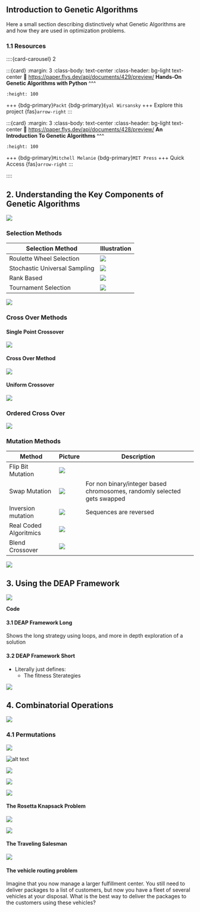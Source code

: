 
## Introduction to Genetic Algorithms


Here a small section describing distinctively what Genetic Algorithms are and how they are used in optimization problems.


### 1.1 Resources


::::{card-carousel} 2

:::{card}
:margin: 3
:class-body: text-center
:class-header: bg-light text-center
:link: https://paper.flys.dev/api/documents/429/preview/
**Hands-On Genetic Algorithms with Python**
^^^
```{image} https://gcdnb.pbrd.co/images/sCQNSiRcgwcH.png?o=1
:height: 100
```

+++
{bdg-primary}`Packt`
{bdg-primary}`Eyal Wirsansky`
+++
Explore this project {fas}`arrow-right`
:::


:::{card}
:margin: 3
:class-body: text-center
:class-header: bg-light text-center
:link: https://paper.flys.dev/api/documents/428/preview/
**An Introduction To Genetic Algorithms**
^^^
```{image} https://storage.googleapis.com/openscreenshot/V%2F5%2Fs/ksaYnDs5V.png
:height: 100
```

+++
{bdg-primary}`Mitchell Melanie`
{bdg-primary}`MIT Press`
+++
Quick Access {fas}`arrow-right`
:::

::::

## 2. Understanding the Key Components of Genetic Algorithms



![](../img/genetic-algorithms-book-report_image_1.png)

### Selection Methods


| Selection Method              | Illustration                          |
| ----------------------------- | ------------------------------------- |
| Roulette Wheel Selection      | ![](../img/genetic-algorithms-book-report_image_2.png) |
| Stochastic Universal Sampling | ![](../img/genetic-algorithms-book-report_image_3.png) |
| Rank Based                    | ![](../img/genetic-algorithms-book-report_image_4.png) |
| Tournament Selection          | ![](../img/genetic-algorithms-book-report_image_5.png) |

![](../img/genetic-algorithms-book-report_image_6.png)

### Cross Over Methods
#### Single Point Crossover

![](../img/genetic-algorithms-book-report_image_7.png)

#### Cross Over Method

![](../img/genetic-algorithms-book-report_image_8.png)

#### Uniform Crossover

![](../img/genetic-algorithms-book-report_image_9.png)

### Ordered Cross Over

![](../img/genetic-algorithms-book-report_image_10.png)

### Mutation Methods

| Method                 | Picture                                                 | Description                                                              |
| ---------------------- | ------------------------------------------------------- | ------------------------------------------------------------------------ |
| Flip Bit Mutation      | ![](../img/genetic-algorithms-book-report_image_11.png) |                                                                          |
| Swap Mutation          | ![](../img/genetic-algorithms-book-report_image_12.png) | For non binary/integer based chromosomes, randomly selected gets swapped |
| Inversion mutation     | ![](../img/genetic-algorithms-book-report_image_13.png) | Sequences are reversed                                                   |
| Real Coded Algoritmics | ![](../img/genetic-algorithms-book-report_image_14.png) |                                                                          |
| Blend Crossover        | ![](../img/genetic-algorithms-book-report_image_15.png) |                                                                          |
![](../img/genetic-algorithms-book-report_image_16.png)


## 3. Using the DEAP Framework


![](../img/genetic-algorithms-book-report_image_17.png)


**Code**

#### 3.1 DEAP Framework Long

Shows the long strategy using loops, and more in depth exploration of a solution
#### 3.2 DEAP Framework Short

- Literally just defines:
	- The fitness Sterategies

![](../img/genetic-algorithms-book-report_image_18.png)

## 4. Combinatorial Operations

![](../img/genetic-algorithms-book-report_image_19.png)


### 4.1 Permutations

![](../img/genetic-algorithms-book-report_image_20.png)

![alt text](../img/genetic-algorithms-book-report_image_21.png)

![](../img/genetic-algorithms-book-report_image_22.png)

![](../img/genetic-algorithms-book-report_image_23.png)


![](../img/genetic-algorithms-book-report_image_24.png)

#### The Rosetta Knapsack Problem

![](../img/genetic-algorithms-book-report_image_25.png)




![](../img/genetic-algorithms-book-report_image_26.png)


#### The Traveling Salesman



![](../img/genetic-algorithms-book-report_image_27.png)


#### The vehicle routing problem


Imagine that you now manage a larger fulfillment center. You still need to deliver packages to a list of customers, but now you have a fleet of several vehicles at your disposal. What is the best way to deliver the packages to the customers using these vehicles?


